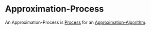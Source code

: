 # Approximation-Process

An Approximation-Process is [Process](60062.md) for an [Approximation-Algorithm](404.md).
